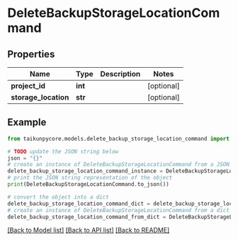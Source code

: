 # DeleteBackupStorageLocationCommand


## Properties

Name | Type | Description | Notes
------------ | ------------- | ------------- | -------------
**project_id** | **int** |  | [optional] 
**storage_location** | **str** |  | [optional] 

## Example

```python
from taikunpycore.models.delete_backup_storage_location_command import DeleteBackupStorageLocationCommand

# TODO update the JSON string below
json = "{}"
# create an instance of DeleteBackupStorageLocationCommand from a JSON string
delete_backup_storage_location_command_instance = DeleteBackupStorageLocationCommand.from_json(json)
# print the JSON string representation of the object
print(DeleteBackupStorageLocationCommand.to_json())

# convert the object into a dict
delete_backup_storage_location_command_dict = delete_backup_storage_location_command_instance.to_dict()
# create an instance of DeleteBackupStorageLocationCommand from a dict
delete_backup_storage_location_command_from_dict = DeleteBackupStorageLocationCommand.from_dict(delete_backup_storage_location_command_dict)
```
[[Back to Model list]](../README.md#documentation-for-models) [[Back to API list]](../README.md#documentation-for-api-endpoints) [[Back to README]](../README.md)


